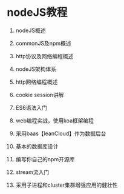 # nodeJS教程

1. nodeJS概述

2. commonJS及npm概述

3. http协议及网络编程概述

4. nodeJS架构体系

5. http网络编程概述

6. cookie session讲解

7. ES6语法入门

8. web编程实战，使用koa框架编程

9. 采用baas【leanCloud】作为数据后台

10. 基本的数据库设计

11. 编写你自己的npm开源库

12. stream流入门

13. 采用子进程和cluster集群增强应用的健壮性

